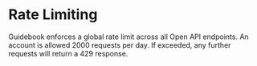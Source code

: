 # Rate Limiting

Guidebook enforces a global rate limit across all Open API endpoints. An account is allowed 2000 requests per day. If exceeded, any further requests will return a 429 response.